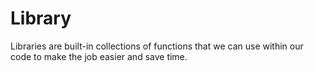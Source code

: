 # Library

Libraries are built-in collections of functions that we can use within our code to make the job easier and save time.
